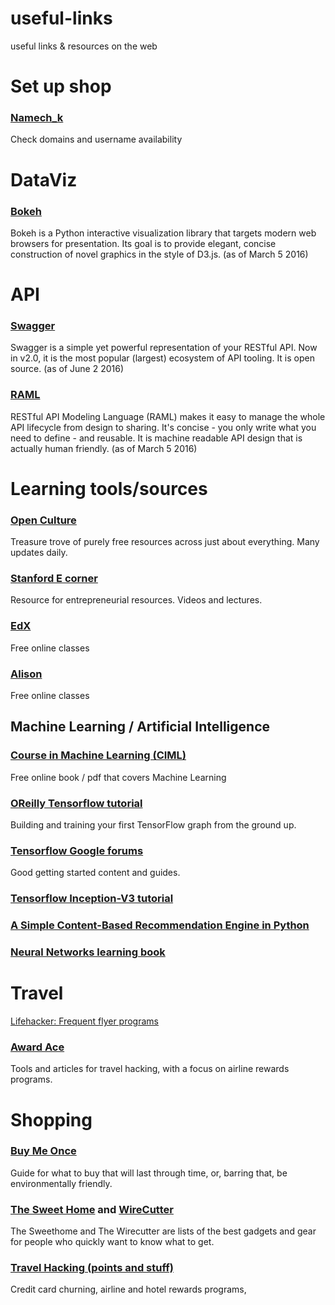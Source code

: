 # useful-links
useful links &amp; resources on the web

# Set up shop

### [Namech_k](https://namechk.com/)
Check domains and username availability


# DataViz

### [Bokeh](http://bokeh.pydata.org/en/latest/)
Bokeh is a Python interactive visualization library that targets modern web browsers for presentation. Its goal is to provide elegant, concise construction of novel graphics in the style of D3.js.
(as of March 5 2016)

# API

### [Swagger](http://swagger.io/)
Swagger is a simple yet powerful representation of your RESTful API. Now in v2.0, it is the most popular (largest) ecosystem of API tooling. It is open source.
(as of June 2 2016)

### [RAML](http://raml.org/developers/design-your-api)
RESTful API Modeling Language (RAML) makes it easy to manage the whole API lifecycle from design to sharing. It's concise - you only write what you need to define - and reusable. It is machine readable API design that is actually human friendly.
(as of March 5 2016)

# Learning tools/sources

### [Open Culture](http://www.openculture.com)
Treasure trove of purely free resources across just about everything. Many updates daily.

### [Stanford E corner](http://ecorner.stanford.edu/)
Resource for entrepreneurial resources. Videos and lectures.

### [EdX](https://www.edx.org)
Free online classes

### [Alison](https://alison.com)
Free online classes

## Machine Learning / Artificial Intelligence
### [Course in Machine Learning (CIML)](http://ciml.info/)
Free online book / pdf that covers Machine Learning 

### [OReilly Tensorflow tutorial](https://www.oreilly.com/learning/hello-tensorflow)
Building and training your first TensorFlow graph from the ground up.

### [Tensorflow Google forums](https://groups.google.com/forum/#!forum/tensorflow)
Good getting started content and guides.

### [Tensorflow Inception-V3 tutorial](https://www.tensorflow.org/versions/r0.9/tutorials/image_recognition/index.html)

### [A Simple Content-Based Recommendation Engine in Python](http://blog.untrod.com/2016/06/simple-similar-products-recommendation-engine-in-python.html)

### [Neural Networks learning book](http://neuralnetworksanddeeplearning.com/chap1.html)

# Travel
[Lifehacker: Frequent flyer programs](http://twocents.lifehacker.com/pick-the-best-frequent-flier-program-with-this-massive-1762507238)

### [Award Ace](http://www.awardace.com/)
Tools and articles for travel hacking, with a focus on airline rewards programs. 

# Shopping

### [Buy Me Once](http://www.buymeonce.com/articles-and-tips/2016/2/10/the-buy-me-once-mission)
Guide for what to buy that will last through time, or, barring that, be environmentally friendly.

### [The Sweet Home](http://thesweethome.com/) and [WireCutter](http://thewirecutter.com/)
The Sweethome and The Wirecutter are lists of the best gadgets and gear for people who quickly want to know what to get.

### [Travel Hacking (points and stuff)](http://www.travelmiles101.com/day15)
Credit card churning, airline and hotel rewards programs, 
